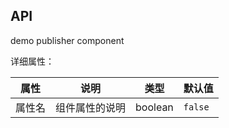 ## API

demo publisher component


详细属性：

| 属性 | 说明 | 类型 | 默认值 |
| --- | --- | --- | --- |
| 属性名 | 组件属性的说明 | boolean | `false` |
